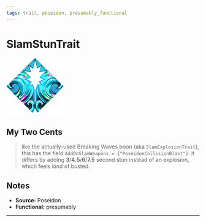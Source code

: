 ```yaml
---
tags: trait, poseidon, presumably_functional
---
```

<!-- end front matter -->
# SlamStunTrait 
![](BoonIcons/Poseidon_08_Large.png)

## My Two Cents
> like the actually-used Breaking Waves boon (aka `SlamExplosionTrait`), this has the field `AddOnSlamWeapons = {"PoseidonCollisionBlast"}`. it differs by adding **3**/**4.5**/**6**/**7.5** second stun instead of an explosion, which feels kind of busted.

## Notes
* **Source:** Poseidon
* **Functional:** presumably

---